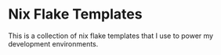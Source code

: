 # Nix Flake Templates

This is a collection of nix flake templates that I use to power my development environments. 

